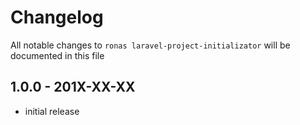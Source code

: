 # Changelog

All notable changes to `ronas laravel-project-initializator` will be documented in this file

## 1.0.0 - 201X-XX-XX

- initial release
